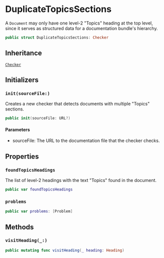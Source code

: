 # DuplicateTopicsSections

A `Document` may only have one level-2 "Topics" heading at the top level, since it serves as structured data for a documentation bundle's hierarchy.

``` swift
public struct DuplicateTopicsSections: Checker 
```

## Inheritance

[`Checker`](/Checker)

## Initializers

### `init(sourceFile:)`

Creates a new checker that detects documents with multiple "Topics" sections.

``` swift
public init(sourceFile: URL?) 
```

#### Parameters

  - sourceFile: The URL to the documentation file that the checker checks.

## Properties

### `foundTopicsHeadings`

The list of level-2 headings with the text "Topics" found in the document.

``` swift
public var foundTopicsHeadings 
```

### `problems`

``` swift
public var problems: [Problem] 
```

## Methods

### `visitHeading(_:)`

``` swift
public mutating func visitHeading(_ heading: Heading) 
```
